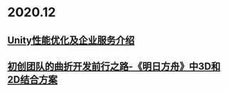# 2020.12

## [Unity性能优化及企业服务介绍](https://www.bilibili.com/video/BV13i4y1j74e)

## [初创团队的曲折开发前行之路-《明日方舟》中3D和2D结合方案](https://www.bilibili.com/video/BV1rr4y1c7wz)